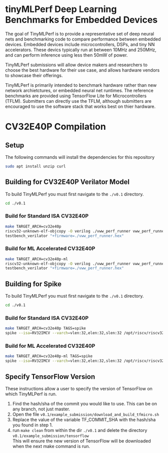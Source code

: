 # tinyMLPerf Deep Learning Benchmarks for Embedded Devices

The goal of TinyMLPerf is to provide a representative set of deep neural nets
and benchmarking code to compare performance between embedded devices. Embedded
devices include microcontrollers, DSPs, and tiny NN accelerators.  These devics
typically run at between 10MHz and 250MHz, and can perform inference using less
then 50mW of power.

TinyMLPerf submissions will allow device makers and researchers to choose the
best hardware for their use case, and allows hardware vendors to showcase their
offerings.

TinyMLPerf is primarily intended to benchmark hardware rather than new network
archietctures, or embedded neural net runtimes. The reference benchmarks are provided using
TensorFlow Lite for Microcontrollers (TFLM). Submitters can directly use the TFLM, although 
submitters are encouraged to use the software stack that works best on thier hardware.

# CV32E40P Compilation

## Setup
The following commands will install the dependencies for this repository
```bash
sudo apt install unzip curl
``` 

## Building for CV32E40P Verilator Model
To build TinyMLPerf you must first navigate to the `./v0.1` directory.
```bash
cd ./v0.1
```

### Build for Standard ISA CV32E40P
```bash
make TARGET_ARCH=cv32e40p                                                       # Build the ELF File
riscv32-unknown-elf-objcopy -O verilog ./vww_perf_runner vww_perf_runner.hex    # Convert to HEX
testbench_verilator "+firmware=./vww_perf_runner.hex"                           # Execute on Verilator Model
```

### Build for ML Accelerated CV32E40P
```bash
make TARGET_ARCH=cv32e40p-ml                                                    # Build the ELF File
riscv32-unknown-elf-objcopy -O verilog ./vww_perf_runner vww_perf_runner.hex    # Convert to HEX
testbench_verilator "+firmware=./vww_perf_runner.hex"                           # Execute on Verilator Model
```

## Building for Spike
To build TinyMLPerf you must first navigate to the `./v0.1` directory.
```bash
cd ./v0.1
```

### Build for Standard ISA CV32E40P
```bash
make TARGET_ARCH=cv32e40p TAGS=spike                                                                        # Build the ELF File    
spike --isa=RV32IMCV --varch=vlen:32,elen:32,slen:32 /opt/riscv/riscv32-unknown-elf/bin/pk vww_perf_runner  # Execute on Spike set to mimic CV32E40P
```

### Build for ML Accelerated CV32E40P
```bash
make TARGET_ARCH=cv32e40p-ml TAGS=spike                                                                     # Build the ELF File    
spike --isa=RV32IMCV --varch=vlen:32,elen:32,slen:32 /opt/riscv/riscv32-unknown-elf/bin/pk vww_perf_runner  # Execute on Spike set to mimic CV32E40P
```

## Specify TensorFlow Version
These instructions allow a user to specify the version of TensorFlow on which TinyMLPerf is run.

1. Find the hash/sha of the commit you would like to use.
This can be on any branch, not just master.
2. Open the file `v0.1/example_submission/download_and_build_tfmicro.sh`
3. Replace the value of the variable TF_COMMIT_SHA with the hash/sha you found in step 1.
4. run `make clean` from within the dir `./v0.1` and delete the directory `v0.1/example_submission/tensorflow`  
This will ensure the new version of TensorFlow will be downloaded when the next make command is run.


